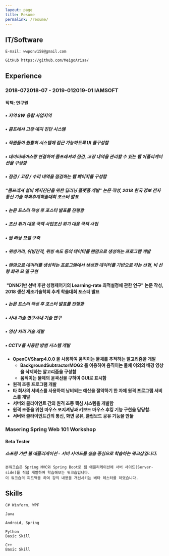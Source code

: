 ```yaml
---
layout: page
title: Resume
permalink: /resume/
---
```




## IT/Software

```
E-mail: wwponv158@gmail.com
```
```
GitHub https://github.com/MeigoArisa/
```
## Experience

### 2018-072018-07 - 2019-012019-01 IAMSOFT

#### **직책: 연구원**

##### **• 지역 SW 융합 사업지역**

##### **• 콤프레셔 고장 예지 진단 시스템**

##### **• 직원들이 원활히 시스템에 접근 가능하도록 UI 를구성함**

##### **• 데이터베이스랑 연결하여 콤프레셔의 점검, 고장 내역을 관리할 수 있는 웹 어플리케이션을 구성함**

##### **• 점검 / 고장 / 수리 내역을 점검하는 웹 페이지를	구성함**

##### **"콤프레셔 설비 예지진단을 위한 딥러닝 플랫폼 개발" 논문 작성, 2018 한국 정보 전자 통신 기술 학회추계학술대회 포스터 발표**

##### **• 논문 포스터 작성 후 포스터 발표를 진행함**

##### **• 조선 위기 대응 국책 사업조선 위기 대응 국책 사업**

##### **• 딥 러닝 모델 구축**

##### 	**• 위빙거리, 위빙간격, 위빙 속도 등의 데이터를 랜덤으로 생성하는 프로그램 개발**

##### 	**• 랜덤으로 데이터를 생성하는 프로그램에서 생성한 데이터를 기반으로 하는 선형, 비 선형 회귀 모	델 구현**

​	**"DNN기반 선박 후판 성형제어기의 Learning-rate 최적설정에 관한 연구" 논문 작성, 2018 생산		제조기술학회 추계**
​	**학술대회 포스터 발표**

##### 	**• 논문 포스터 작성 후 포스터 발표를 진행함**

##### **• 사내 기술 연구사내 기술 연구**

##### 	**• 영상 처리 기술 개발**

##### 	**• CCTV를 사용한 방범 시스템 개발**

- **OpenCVSharp4.0.0 을 사용하여 움직이는 물체를 추적하는 알고리즘을 개발**
    - **BackgroundSubtractorMOG2 를 이용하여 움직이는 물체 이외의 배경 영상을 삭제하는	알고리즘을 구성함**
    - **움직이는 물체의 윤곽선을 구하여 GUI로 표시함**
- **원격 조종 프로그램 개발**
- **타 회사의 서비스를 사용하여 낭비되는 예산을 절약하기 한 자체 원격 프로그램 서비스를 개발**
- **서버와 클라이언트 간의 원격 조종 핵심 시스템을 개발함**
- **원격 조종을 위한 마우스 포지셔닝과 키보드 마우스 후킹 기능 구현을 담당함.**
- **서버와 클라이언트간의 통신, 화면 공유, 클립보드 공유 기능을 만듦**

##### 


### Masering Spring Web 101 Workshop

#### Beta Tester

##### 스프링 기반 웹 애플리케이션 - 서버 사이드를 실습 중심으로 학습하는 워크샵입니다.

```
본워크숍은 Spring MVC와 Spring Boot로 웹 애플리케이션에 서버 사이드(Server-side)를 직접 개발하며 학습해보는 워크숍입니다.
이 워크숍의 피드백을 하여 강의 내용을 개선시키는 베타 테스터를 하였습니다.
```
## Skills

```
C# Winform, WPF  

Java  

Android, Spring  

Python
Basic Skill  

C++
Basic Skill
```